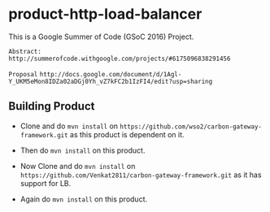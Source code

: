# product-http-load-balancer
This is a Google Summer of Code (GSoC 2016) Project.

 `Abstract:` `http://summerofcode.withgoogle.com/projects/#6175096838291456`

 `Proposal`  `http://docs.google.com/document/d/1Agl-Y_UKM5eMon8IDZa02aDGj0Yh_vZ7kFC2b1IzFI4/edit?usp=sharing`

Building Product
----------------

- Clone and do `mvn install` on `https://github.com/wso2/carbon-gateway-framework.git` as this product is dependent on it.

- Then do `mvn install` on this product.

- Now Clone and do `mvn install` on `https://github.com/Venkat2811/carbon-gateway-framework.git` as it has support for LB.

- Again do `mvn install` on this product.





